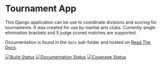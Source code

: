 # Tournament App

This Django application can be use to coordinate divisions and scoring for tournaments. It was created for use by martial
arts clubs. Currently single elimination brackets and 5 judge scored matches are supported.

Documentation is found in the `docs` sub-folder and hosted on [Read The Docs](http://karate-tournament.readthedocs.io/en/latest/).

[![Build Status](https://travis-ci.org/cleobis/tournament.svg?branch=master)](https://travis-ci.org/cleobis/tournament)
[![Documentation Status](https://readthedocs.org/projects/karate-tournament/badge/?version=latest)](http://karate-tournament.readthedocs.io/en/latest/?badge=latest)
[![Coverage Status](https://coveralls.io/repos/github/cleobis/tournament/badge.svg?branch=coveralls)](https://coveralls.io/github/cleobis/tournament?branch=coveralls)